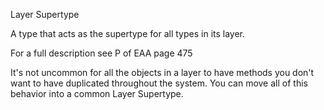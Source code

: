 ﻿Layer Supertype

A type that acts as the supertype for all types in its layer.

For a full description see P of EAA page 475

It's not uncommon for all the objects in a layer to have methods you don't want to have duplicated throughout the system. You can move all of this behavior into a common Layer Supertype.